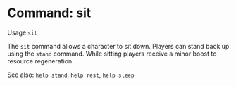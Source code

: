 # Command: sit
Usage `sit`

The `sit` command allows a character to sit down. Players can stand back up
using the `stand` command. While sitting players receive a minor boost to
resource regeneration.

See also: `help stand`, `help rest`, `help sleep`
